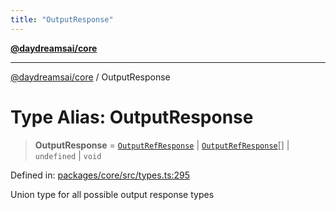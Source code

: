 ```yaml
---
title: "OutputResponse"
---
```


[**@daydreamsai/core**](./api-reference.md)

***

[@daydreamsai/core](./api-reference.md) / OutputResponse

# Type Alias: OutputResponse

> **OutputResponse** = [`OutputRefResponse`](./OutputRefResponse.md) \| [`OutputRefResponse`](./OutputRefResponse.md)[] \| `undefined` \| `void`

Defined in: [packages/core/src/types.ts:295](https://github.com/dojoengine/daydreams/blob/cade502c379b7b9e103832026447c86310638fce/packages/core/src/types.ts#L295)

Union type for all possible output response types
